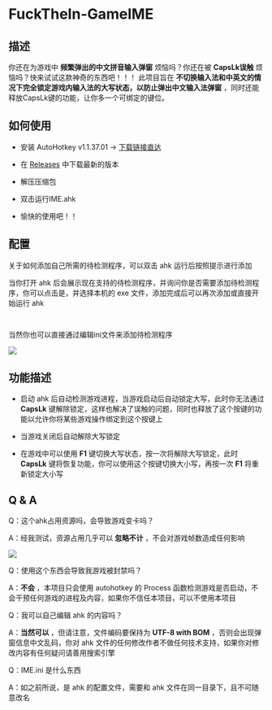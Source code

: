 # FuckTheIn-GameIME

## 描述

你还在为游戏中 **频繁弹出的中文拼音输入弹窗** 烦恼吗？你还在被 **CapsLk误触** 烦恼吗？快来试试这款神奇的东西吧！！！
此项目旨在 **不切换输入法和中英文的情况下完全锁定游戏内输入法的大写状态，以防止弹出中文输入法弹窗** ，同时还能释放CapsLk键的功能，让你多一个可绑定的键位。

## 如何使用

- 安装 AutoHotkey v1.1.37.01  ->  [下载链接直达](https://www.autohotkey.com/download/1.1/AutoHotkey_1.1.37.01_setup.exe)

- 在 [Releases](https://github.com/HYBBWuXiDiXi/FuckTheIn-GameIME/releases) 中下载最新的版本

- 解压压缩包

- 双击运行IME.ahk

- 愉快的使用吧！！

## 配置

关于如何添加自己所需的待检测程序，可以双击 ahk 运行后按照提示进行添加

当你打开 ahk 后会展示现在支持的待检测程序，并询问你是否需要添加待检测程序，你可以点击是，并选择本机的 exe 文件，添加完成后可以再次添加或直接开始运行 ahk

<img title="" src="https://cdn.jsdelivr.net/gh/HYBBWuXiDiXi/Blog_Images@main/pic/202307282210618.png" alt="" data-align="left">

<img title="" src="https://cdn.jsdelivr.net/gh/HYBBWuXiDiXi/Blog_Images@main/pic/202307282210217.png" alt="" data-align="left"><img src="https://cdn.jsdelivr.net/gh/HYBBWuXiDiXi/Blog_Images@main/pic/202307282211021.png" title="" alt="" data-align="center">

当然你也可以直接通过编辑ini文件来添加待检测程序

![](https://cdn.jsdelivr.net/gh/HYBBWuXiDiXi/Blog_Images@main/pic/202307282215604.png)

## 功能描述

- 启动 ahk 后自动检测游戏进程，当游戏启动后自动锁定大写，此时你无法通过 **CapsLk** 键解除锁定，这样也解决了误触的问题，同时也释放了这个按键的功能以允许你将某些游戏操作绑定到这个按键上

- 当游戏关闭后自动解除大写锁定

- 在游戏中可以使用 **F1** 键切换大写状态，按一次将解除大写锁定，此时 **CapsLk** 键将恢复功能，你可以使用这个按键切换大小写，再按一次 **F1** 将重新锁定大小写

## Q & A

Q：这个ahk占用资源吗，会导致游戏变卡吗？

A：经我测试，资源占用几乎可以 **忽略不计** ，不会对游戏帧数造成任何影响

![](https://cdn.jsdelivr.net/gh/HYBBWuXiDiXi/Blog_Images@main/pic/202307282225940.png)



Q：使用这个东西会导致我游戏被封禁吗？

A：**不会** ，本项目只会使用 autohotkey 的 Process 函数检测游戏是否启动，不会干预任何游戏的进程及内容，如果你不信任本项目，可以不使用本项目



Q：我可以自己编辑 ahk 的内容吗？

A：**当然可以** ，但请注意，文件编码要保持为 **UTF-8 with BOM** ，否则会出现弹窗信息中文乱码，你对 ahk 文件的任何修改作者不做任何技术支持，如果你对修改内容有任何疑问请善用搜索引擎



Q：IME.ini 是什么东西

A：如之前所说，是 ahk 的配置文件，需要和 ahk 文件在同一目录下，且不可随意改名
